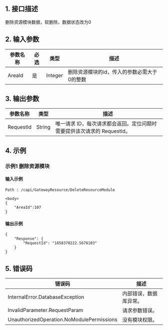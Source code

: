 ## 1. 接口描述


删除资源模块数据，软删除，数据状态改为0


<div class="rno-api-explorer">
    <div class="rno-api-explorer-inner">
        <div class="rno-api-explorer-hd">
            <div class="rno-api-explorer-title">
            </div>
        </div>
        <div class="rno-api-explorer-body">
            <div class="rno-api-explorer-cont">
            </div>
        </div>
    </div>
</div>

## 2. 输入参数


| 参数名称 | 必选 | 类型 | 描述 |
|---------|---------|---------|---------|
| AreaId | 是 | Integer | 删除资源模块的id，传入的参数必需大于0的整数 |

## 3. 输出参数

| 参数名称 | 类型 | 描述 |
|---------|---------|---------|
| RequestId | String | 唯一请求 ID，每次请求都会返回。定位问题时需要提供该次请求的 RequestId。|

## 4. 示例

### 示例1 删除资源模块

#### 输入示例

```
Path : /capi/GatewayResource/DeleteResourceModule

<body>
{
    "AreaId":107
}
```

#### 输出示例

```
{
    "Response": {
        "RequestId": "1658370222.5678103"
    }
}
```












## 5. 错误码


| 错误码 | 描述 |
|---------|---------|
| InternalError.DatabaseException | 内部错误，数据库异常。 |
| InvalidParameter.RequestParam | 请求参数错误。 |
| UnauthorizedOperation.NoModulePermissions | 没有模块权限。 |
